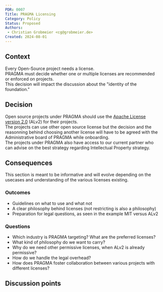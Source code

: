 ```yaml
---
PDR: 0007
Title: PRAGMA Licensing
Category: Policy
Status: Proposed 
Authors:
 - Christian Grobmeier <cg@grobmeier.de>
Created: 2024-08-01
---
```


## Context

Every Open-Source project needs a license.  
PRAGMA must decide whether one or multiple licenses are recommended or enforced on projects.  
This decision will impact the discussion about the "identity of the foundation."

## Decision

Open source projects under PRAGMA should use the [Apache License version 2.0](https://www.apache.org/licenses/LICENSE-2.0) (ALv2) for their projects.  
The projects can use other open source license but the decision and the reasonning behind choosing another license will have to be agreed with the Administrative board of PRAGMA while onboarding.  
The projects under PRAGMA also have access to our current partner who can advise on the best strategy regarding Intellectual Property strategy.  


## Consequences

This section is meant to be informative and will evolve depending on the usecases and understanding of the various licenses existing.
<!--- To do Christian: Rework that section to describe the types of protection that comes with use cases and licensing (copyleft) (copyright) and illustrate which types of licensing has which pros&cons for each situtation


Various Open Source Foundations solve this differently. 

- Apache Software Foundation: uses Apache License 2.0 exclusively.
- Free Software Foundation (FSF): GPL, LPGL, AGPL, FDL.
- Eclipse Foundation: EPL (others permitted with special approval)
- Mozilla Foundation: MPL mostly, but does not strictly enforce
- Linux Foundation: no licensing policy. 

Whether there is strict license enforcement or none at all, a foundation's face is shaped by it. 

For example, the FSF supports various solid political statements that can only be upheld with the licenses it provides. Other foundations check on enforcing a license so they know precisely about all legal implications. 
The Linux Foundation feels like a "Foundation to build Foundations," giving maximum freedom.

The following document outlines various aspects. 

### Enforcing single licenses

The ASF is very strict with a single license, the Apache License. Requiring all projects to use this license is not only because of the foundation's philosophy but also for other reasons.

- Legals and simplicity. When projects use only one license, the legal landscape 
  is often simplified. Everyone, including downstream users of PRAGMA, would need 
  to figure out exactly what to expect regarding rights and obligations. 
  Legal simplicity is also very business-friendly since auditors and advisors 
  will do less work to check the details.
- The Contributor License works well with the Apache License. All contributions 
  are easily applied to the Apache License.
- The risk of license incompatibility or conflicts can be handled very clearly. 
  Dependencies of dependencies may have licenses that the maintainer does not expect. 
  Using a single license, the foundation can create rulesets of what is safe and what is not.
- Avoiding fragmentation: Some PRAGMA projects could face problems in the future 
  when operating with other projects that use different licenses.
- Predictable: PRAGMA would create a predictable environment for contributors and 
  users by enforcing a single license. Contributors know how their work is licensed,
  and users know about their obligations.
- Focus on innovation: with a clearly defined environment, PRAGMA would allow 
  developers to focus on innovation rather than legal aspects.
- Philosophic consistency: whatever philosophy PRAGMA will adopt, the single license 
  should reflect it and support it.

A document that shows how projects can use the Apache License was crafted at the ASF:
https://www.apache.org/legal/resolved.html

### Allowing a limited set of licenses for PRAGMA projects

The FSF allows multiple licenses, and this model could also work for PRAGMA. 
In that case, PRAGMA would require projects to adopt licenses from a limited list, like 3 or 4.

- Projects would be given more freedom to choose their license. 
  Some may choose MIT, some GPL. Since projects are more flexible, the contributor 
  base could grow since developers may find their preferred license supported.
- License complexity: allowing multiple licenses may introduce risks of license incompatibility. 
  It could become complicated if two projects use different licenses but wish to interoperate. 
  Analysis needs to be done for all the supported licenses.
- Legal overhead: PRAGMA's legal team, downstream users, and auditors will 
  need to understand the differences between the licenses and verify whether 
  there are conflicts. With a limited set of licenses this might be doable, 
  but so bigger the list of supported licenses grows, so more complicated it will become.
- Contributors will need to be aware of the license they are working on. With CLAs, 
  they would need to sign multiple CLAs, based on the project's license. 
  Contributors will need to understand the various aspects of the licenses.
- Every license has a philosophy behind it; PRAGMA would allow projects to experiment with these philosophies.
- Allowing multiple licenses will change PRAGMA's nuance and give it a flexible and inclusive nuance. 
  However,PRAGMA's foundation philosophy might be less clear about open-source principles.
- Community fragmentation: different licenses may create silos within the PRAGMA community.
- Project interoperability: making PRAGMA project depend on other PRAGMA projects will be harder.

### Allowing any license

The Linux Foundation does not restrict licenses.

- Projects need specific licenses, attract diverse contributors, and be free 
  to experiment as they like. New licenses might be adopted as soon as they are published.
- There is a high risk of license incompatibility. Because more licenses are needed, 
  interoperability is more challenging. 
- Legal risk for users: Downstream users, especially organizations, may face 
  legal uncertainty or danger when using PRAGMA projects. Businesses could avoid 
  PRAGMA projects because of the legal overhead of auditing.
- Strong silo creation for communities. Different licensing philosophies 
  (permissive versus copyleft) will create divisions in the PRAGMA community.
- It might be harder to foster a unified identity. PRAGMA's identity might be 
  harder to communicate, and the mission or philosophy might be driven in different 
  directions as projects choose different licenses. This could weaken the 
  PRAGMA brand and the ability to promote a unified version of open source.
- The same problems with CLAs might occur as with multiple licenses.
- Without a clear stance on licenses, industry stakeholders may find it challenging 
  to understand what PRAGMA stands for, which can impact trust and engagement.

### Example: MIT and ALv2

Both licenses, MIT and ALv2, are considered very similar. However, the 

ALv2 makes it very clear that you have a license to the code but not to the trademark. This avoids confusion about branding and protects the foundation and the project maintainers to retain control of their trademark.
The MIT license does not make this very clear. While it does not mean you can use trademarks, the lack of explicit language can lead to legal risks.

The ALv2 explicitly grants patents. It clarifies that contributors to the project are also licensing relevant patents they own to users.
MIT does not do that, and it is not considered an immediate risk for patent lawsuits. Still, it can leave users in more vulnerable positions, mainly if the code is later found to infringe a patent held by one of the contributors.

The ALv2 is more robust about US copyright law. It defines what a contribution is and what is granted, which better protects contributors and users.
The MIT license does not handle copyright matters that well. It usually works straightforwardly but leaves room for interpretation, especially in the US.

In this example, if a project needs to decide whether to use MIT or ALv2, there are most likely no reasons to choose MIT over ALv2, especially when copyright, trademarks, or patents are a concern. 

### Hypothetical Example: Patent Right Assignment

Imagine ACME contributes code to a PRAGMA project under the Apache License 2.0 (ALv2). By doing so, ACME automatically grants a patent license to anyone using that code. This protects PRAGMA and downstream users from patent lawsuits related to ACME's contribution.

Now consider another company, BETA, that holds a patent relevant to the same code but didn't contribute anything. Since BETA didn't contribute, users don't get any patent rights from them. If BETA's patent is infringed, they could still come after PRAGMA or its users.

The ALv2 protects against patent claims from contributors like ACME, but not from BETA. If PRAGMA used MIT, which does not include an explicit patent grant, our users would be more vulnerable to legal issues.

With MIT:

 - Developers (contributors) and users can both be sued in patent lawsuits.

With ALv2:

 - Developers (contributors) cannot later sue users for patent infringement on code they contributed.
 - A third party can sue developers (contributors) if the code infringes on their patents.
 - Users are protected from developers (contributors), but they can be sued by third parties like BETA.

 --> 

### Outcomes

- Guidelines on what to use and what not
- A clear philosophy behind licenses (not restricting is also a philosophy)
- Preparation for legal questions, as seen in the example MIT versus ALv2

### Questions

- Which industry is PRAGMA targeting? What are the preferred licenses?
- What kind of philosophy do we want to carry?
- Why do we need other permissive licenses, when ALv2 is already permissive?
- How do we handle the legal overhead?
- How does PRAGMA foster collaboration between various projects with different licenses?

## Discussion points
<!-- Summarizes, a posteriori, the major discussion points that gravitates around the decision -->

